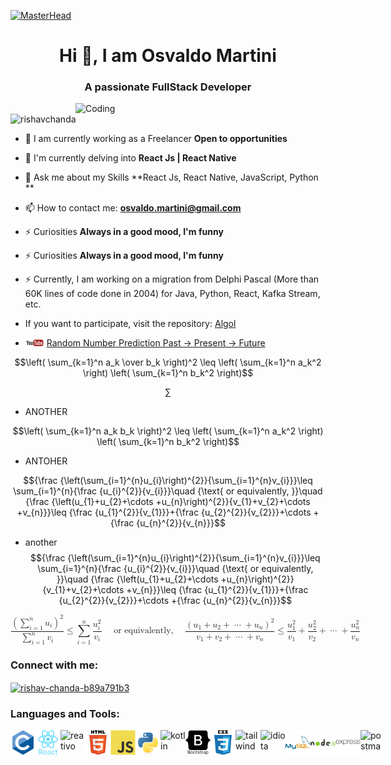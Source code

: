 [![MasterHead](https://firebasestorage.googleapis.com/v0/b/flexi-coding.appspot.com/o/dempgi7-520f8d5f-63d4-4453-8822-dbc149ae27f8.gif?alt=media&token=91c0c7b2-93c3-4029-b011-1a8703c5730d)](https://rishavchanda.io)
<h1 align="center">Hi 👋, I am Osvaldo Martini</h1>
<h3 align="center">A passionate FullStack Developer</h3>
<img align="right" alt="Coding" width="400" src="https://cdn.dribbble.com/users/1162077/screenshots/3848914/programmer.gif">


<p align="left"> <img src="https://komarev.com/ghpvc/?username=rishavchanda&label=Profile%20views&color=0e75b6&style=flat" alt="rishavchanda" /> </p>

- 🔭 I am currently working as a Freelancer **Open to opportunities**

- 🌱 I'm currently delving into **React Js | React Native**

- 💬 Ask me about my Skills **React Js, React Native, JavaScript, Python **

- 📫 How to contact me: **osvaldo.martini@gmail.com**

- ⚡ Curiosities **Always in a good mood, I'm funny**

- ⚡ Curiosities **Always in a good mood, I'm funny**

- ⚡ Currently, I am working on a migration from Delphi Pascal (More than 60K lines of code done in 2004) for Java, Python, React, Kafka Stream, etc. 

- If you want to participate, visit the repository: [Algol](https://github.com/OsvaldoMartini/OsvaldoMartini)

- ![Alt text](YouTube.png) [Random Number Prediction Past -> Present -> Future](https://youtu.be/EDn2VHgbCCY)

$$\left( \sum_{k=1}^n a_k \over b_k \right)^2 \leq \left( \sum_{k=1}^n a_k^2 \right) \left( \sum_{k=1}^n b_k^2 \right)$$

 $$\sum$$

 - ANOTHER

$$\left( \sum_{k=1}^n a_k b_k \right)^2 \leq \left( \sum_{k=1}^n a_k^2 \right) \left( \sum_{k=1}^n b_k^2 \right)$$

- ANTOHER 

$${\frac {\left(\sum_{i=1}^{n}u_{i}\right)^{2}}{\sum_{i=1}^{n}v_{i}}}\leq \sum_{i=1}^{n}{\frac {u_{i}^{2}}{v_{i}}}\quad {\text{ or equivalently, }}\quad {\frac {\left(u_{1}+u_{2}+\cdots +u_{n}\right)^{2}}{v_{1}+v_{2}+\cdots +v_{n}}}\leq {\frac {u_{1}^{2}}{v_{1}}}+{\frac {u_{2}^{2}}{v_{2}}}+\cdots +{\frac {u_{n}^{2}}{v_{n}}}$$

- another
$${\frac {\left(\sum_{i=1}^{n}u_{i}\right)^{2}}{\sum_{i=1}^{n}v_{i}}}\leq \sum_{i=1}^{n}{\frac {u_{i}^{2}}{v_{i}}}\quad {\text{ or equivalently, }}\quad {\frac {\left(u_{1}+u_{2}+\cdots +u_{n}\right)^{2}}{v_{1}+v_{2}+\cdots +v_{n}}}\leq {\frac {u_{1}^{2}}{v_{1}}}+{\frac {u_{2}^{2}}{v_{2}}}+\cdots +{\frac {u_{n}^{2}}{v_{n}}}$$




<math xmlns="http://www.w3.org/1998/Math/MathML" display="block">
  <mrow data-mjx-texclass="ORD">
    <mfrac>
      <msup>
        <mrow data-mjx-texclass="INNER">
          <mo data-mjx-texclass="OPEN">(</mo>
          <munderover>
            <mo data-mjx-texclass="OP">&#x2211;</mo>
            <mrow data-mjx-texclass="ORD">
              <mi>i</mi>
              <mo>=</mo>
              <mn>1</mn>
            </mrow>
            <mrow data-mjx-texclass="ORD">
              <mi>n</mi>
            </mrow>
          </munderover>
          <msub>
            <mi>u</mi>
            <mrow data-mjx-texclass="ORD">
              <mi>i</mi>
            </mrow>
          </msub>
          <mo data-mjx-texclass="CLOSE">)</mo>
        </mrow>
        <mrow data-mjx-texclass="ORD">
          <mn>2</mn>
        </mrow>
      </msup>
      <mrow>
        <munderover>
          <mo data-mjx-texclass="OP">&#x2211;</mo>
          <mrow data-mjx-texclass="ORD">
            <mi>i</mi>
            <mo>=</mo>
            <mn>1</mn>
          </mrow>
          <mrow data-mjx-texclass="ORD">
            <mi>n</mi>
          </mrow>
        </munderover>
        <msub>
          <mi>v</mi>
          <mrow data-mjx-texclass="ORD">
            <mi>i</mi>
          </mrow>
        </msub>
      </mrow>
    </mfrac>
  </mrow>
  <mo>&#x2264;</mo>
  <munderover>
    <mo data-mjx-texclass="OP">&#x2211;</mo>
    <mrow data-mjx-texclass="ORD">
      <mi>i</mi>
      <mo>=</mo>
      <mn>1</mn>
    </mrow>
    <mrow data-mjx-texclass="ORD">
      <mi>n</mi>
    </mrow>
  </munderover>
  <mrow data-mjx-texclass="ORD">
    <mfrac>
      <msubsup>
        <mi>u</mi>
        <mrow data-mjx-texclass="ORD">
          <mi>i</mi>
        </mrow>
        <mrow data-mjx-texclass="ORD">
          <mn>2</mn>
        </mrow>
      </msubsup>
      <msub>
        <mi>v</mi>
        <mrow data-mjx-texclass="ORD">
          <mi>i</mi>
        </mrow>
      </msub>
    </mfrac>
  </mrow>
  <mstyle scriptlevel="0">
    <mspace width="1em"></mspace>
  </mstyle>
  <mrow data-mjx-texclass="ORD">
    <mtext>&#xA0;or equivalently,&#xA0;</mtext>
  </mrow>
  <mstyle scriptlevel="0">
    <mspace width="1em"></mspace>
  </mstyle>
  <mrow data-mjx-texclass="ORD">
    <mfrac>
      <msup>
        <mrow data-mjx-texclass="INNER">
          <mo data-mjx-texclass="OPEN">(</mo>
          <msub>
            <mi>u</mi>
            <mrow data-mjx-texclass="ORD">
              <mn>1</mn>
            </mrow>
          </msub>
          <mo>+</mo>
          <msub>
            <mi>u</mi>
            <mrow data-mjx-texclass="ORD">
              <mn>2</mn>
            </mrow>
          </msub>
          <mo>+</mo>
          <mo>&#x22EF;</mo>
          <mo>+</mo>
          <msub>
            <mi>u</mi>
            <mrow data-mjx-texclass="ORD">
              <mi>n</mi>
            </mrow>
          </msub>
          <mo data-mjx-texclass="CLOSE">)</mo>
        </mrow>
        <mrow data-mjx-texclass="ORD">
          <mn>2</mn>
        </mrow>
      </msup>
      <mrow>
        <msub>
          <mi>v</mi>
          <mrow data-mjx-texclass="ORD">
            <mn>1</mn>
          </mrow>
        </msub>
        <mo>+</mo>
        <msub>
          <mi>v</mi>
          <mrow data-mjx-texclass="ORD">
            <mn>2</mn>
          </mrow>
        </msub>
        <mo>+</mo>
        <mo>&#x22EF;</mo>
        <mo>+</mo>
        <msub>
          <mi>v</mi>
          <mrow data-mjx-texclass="ORD">
            <mi>n</mi>
          </mrow>
        </msub>
      </mrow>
    </mfrac>
  </mrow>
  <mo>&#x2264;</mo>
  <mrow data-mjx-texclass="ORD">
    <mfrac>
      <msubsup>
        <mi>u</mi>
        <mrow data-mjx-texclass="ORD">
          <mn>1</mn>
        </mrow>
        <mrow data-mjx-texclass="ORD">
          <mn>2</mn>
        </mrow>
      </msubsup>
      <msub>
        <mi>v</mi>
        <mrow data-mjx-texclass="ORD">
          <mn>1</mn>
        </mrow>
      </msub>
    </mfrac>
  </mrow>
  <mo>+</mo>
  <mrow data-mjx-texclass="ORD">
    <mfrac>
      <msubsup>
        <mi>u</mi>
        <mrow data-mjx-texclass="ORD">
          <mn>2</mn>
        </mrow>
        <mrow data-mjx-texclass="ORD">
          <mn>2</mn>
        </mrow>
      </msubsup>
      <msub>
        <mi>v</mi>
        <mrow data-mjx-texclass="ORD">
          <mn>2</mn>
        </mrow>
      </msub>
    </mfrac>
  </mrow>
  <mo>+</mo>
  <mo>&#x22EF;</mo>
  <mo>+</mo>
  <mrow data-mjx-texclass="ORD">
    <mfrac>
      <msubsup>
        <mi>u</mi>
        <mrow data-mjx-texclass="ORD">
          <mi>n</mi>
        </mrow>
        <mrow data-mjx-texclass="ORD">
          <mn>2</mn>
        </mrow>
      </msubsup>
      <msub>
        <mi>v</mi>
        <mrow data-mjx-texclass="ORD">
          <mi>n</mi>
        </mrow>
      </msub>
    </mfrac>
  </mrow>
</math>


<h3 align="left">Connect with me:</h3>
<p align="left">
<a href="https://www.linkedin.com/in/osvaldomartini/" target="blank"><img align="center" src="https://raw.githubusercontent.com/rahuldkjain/github-profile-readme-generator/master/src/images/icons/Social/linked-in-alt.svg" alt="rishav-chanda-b89a791b3" height="30" width="40" /></a>
  
<h3 align="left">Languages ​​and Tools:</h3>

<div style="display: flex; flex-direction: row; align-items: center;">
<img src="https://raw.githubusercontent.com/devicons/devicon/master/icons/c/c-original.svg" alt="c" width="40" height="40" style="max-width: 100%;">
<img src="https://raw.githubusercontent.com/devicons/devicon/master/icons/react/react-original-wordmark.svg" alt="reagir" width="40" height="40" style="max-width: 100%;">
<img src="https://camo.githubusercontent.com/5c92eeb467fd5d2b1ef1c560e3c3c2f758a8d4e03a8136bda7b41a2d3d4a1b59/68747470733a2f2f72656163746e61746976652e6465762f696d672f6865616465725f6c6f676f2e737667" alt="reativo" width="40" height="40" data-canonical-src="https://reactnative.dev/img/header_logo.svg" style="max-width: 100%;">
<img src="https://raw.githubusercontent.com/devicons/devicon/master/icons/html5/html5-original-wordmark.svg" alt="html5" width="40" height="40" style="max-width: 100%;">
<img src="https://raw.githubusercontent.com/devicons/devicon/master/icons/javascript/javascript-original.svg" alt="javascript" width="40" height="40" style="max-width: 100%;">
<img src="https://raw.githubusercontent.com/devicons/devicon/master/icons/python/python-original.svg" alt="python" width="40" height="40" style="max-width: 100%;">
<img src="https://camo.githubusercontent.com/76ae44a94388e048be2d8f5730d221c844f291162e6c5cdd632b1623a1b859f8/68747470733a2f2f7777772e766563746f726c6f676f2e7a6f6e652f6c6f676f732f6b6f746c696e6c616e672f6b6f746c696e6c616e672d69636f6e2e737667" alt="kotlin" width="40" height="40" data-canonical-src="https://www.vectorlogo.zone/logos/kotlinlang/kotlinlang-icon.svg" style="max-width: 100%;">
<img src="https://raw.githubusercontent.com/devicons/devicon/master/icons/bootstrap/bootstrap-plain-wordmark.svg" alt="inicialização" width="40" height="40" style="max-width: 100%;">
<img src="https://raw.githubusercontent.com/devicons/devicon/master/icons/css3/css3-original-wordmark.svg" alt="css3" width="40" height="40" style="max-width: 100%;">
<img src="https://camo.githubusercontent.com/5734d0669fe22ce04a1cb989a156cd32c379875f6bca56d5210c9432824856d9/68747470733a2f2f7777772e766563746f726c6f676f2e7a6f6e652f6c6f676f732f7461696c77696e646373732f7461696c77696e646373732d69636f6e2e737667" alt="tailwind" width="40" height="40" data-canonical-src="https://www.vectorlogo.zone/logos/tailwindcss/tailwindcss-icon.svg" style="max-width: 100%;">
<img src="https://camo.githubusercontent.com/fbfcb9e3dc648adc93bef37c718db16c52f617ad055a26de6dc3c21865c3321d/68747470733a2f2f7777772e766563746f726c6f676f2e7a6f6e652f6c6f676f732f6769742d73636d2f6769742d73636d2d69636f6e2e737667" alt="idiota" width="40" height="40" data-canonical-src="https://www.vectorlogo.zone/logos/git-scm/git-scm-icon.svg" style="max-width: 100%;">
<img src="https://raw.githubusercontent.com/devicons/devicon/master/icons/mysql/mysql-original-wordmark.svg" alt="mysql" width="40" height="40" style="max-width: 100%;">
<img src="https://raw.githubusercontent.com/devicons/devicon/master/icons/nodejs/nodejs-original-wordmark.svg" alt="nodejs" width="40" height="40" style="max-width: 100%;">
<img src="https://raw.githubusercontent.com/devicons/devicon/master/icons/express/express-original-wordmark.svg" alt="express" width="40" height="40" style="max-width: 100%;">
<img src="https://camo.githubusercontent.com/93b32389bf746009ca2370de7fe06c3b5146f4c99d99df65994f9ced0ba41685/68747470733a2f2f7777772e766563746f726c6f676f2e7a6f6e652f6c6f676f732f676574706f73746d616e2f676574706f73746d616e2d69636f6e2e737667" alt="postman" width="40" height="40" data-canonical-src="https://www.vectorlogo.zone/logos/getpostman/getpostman-icon.svg" style="max-width: 100%;">
</div>
